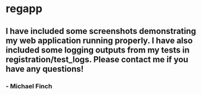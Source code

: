 # regapp

## I have included some screenshots demonstrating my web application running properly. I have also included some logging outputs from my tests in registration/test_logs. Please contact me if you have any questions!
### - Michael Finch

